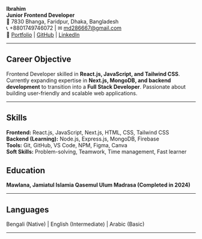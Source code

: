 **Ibrahim**\
**Junior Frontend Developer**\
📍 7830 Bhanga, Faridpur, Dhaka, Bangladesh\
📞 +8801749746072 | ✉ [md286667@gmail.com](mailto:md286667@gmail.com)\
🔗 [Portfolio](#) | [GitHub](https://github.com/mahimDev) | [LinkedIn](#)

---

## **Career Objective**

Frontend Developer skilled in **React.js, JavaScript, and Tailwind CSS**. Currently expanding expertise in **Next.js, MongoDB, and backend development** to transition into a **Full Stack Developer**. Passionate about building user-friendly and scalable web applications.

---

## **Skills**

**Frontend:** React.js, JavaScript, Next.js, HTML, CSS, Tailwind CSS\
**Backend (Learning):** Node.js, Express.js, MongoDB, Firebase\
**Tools:** Git, GitHub, VS Code, NPM, Figma, Canva\
**Soft Skills:** Problem-solving, Teamwork, Time management, Fast learner

<!-- ---

## **Projects**

### **1. Global Gate**

**Overview:** A visa application tracking system that provides country-based visa information.\
🔗 [Live Project](https://global-gate-b17fa.web.app/) | [Client GitHub](https://github.com/mahimDev/global-gate-client) | [Server GitHub](#)\
**Major Features:**

- Visa application tracking system
- Country-based visa info
- Secure user authentication -->
<!--
### **2. HavenHub**

**Overview:** A hotel booking platform with role-based user authentication and payment integration.\
🔗 [Live Project](https://havenhub-6c2d4.web.app/) | [Client GitHub](#) | [Server GitHub](#)\
**Major Features:**

- Hotel search & booking
- Role-based user authentication
- Payment integration -->

<!-- ### **3. ScholarEase (Scholarship Management System)**

**Overview:** A portal for students to apply for scholarships with an admin dashboard for reviews.\
🔗 [Live Project](https://scholar-ease-c79fe.web.app/) | [Client GitHub](#) | [Server GitHub](#)\
**Major Features:**

- Scholarship application portal
- Admin dashboard for review
- Automated email notifications

--- -->

## **Education**

**Mawlana, Jamiatul Islamia Qasemul Ulum Madrasa (Completed in 2024)**

---

## **Languages**

Bengali (Native) | English (Intermediate) | Arabic (Basic)

---
